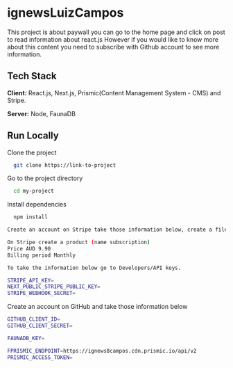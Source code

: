 # ignewsLuizCampos


This project is about paywall you can go to the home page and click on post to read information about react.js However if you would like to know more about this content you need to subscribe with Github account to see more information.


## Tech Stack

**Client:** React.js, Next.js, Prismic(Content Management System - CMS) and Stripe.

**Server:** Node, FaunaDB


## Run Locally

Clone the project

```bash
  git clone https://link-to-project
```

Go to the project directory

```bash
  cd my-project
```

Install dependencies

```bash
  npm install
```

```bash
Create an account on Stripe take those information below, create a file .env.local and input the informations as a sample on file .enc_sample

On Stripe create a product (name subscription)
Price AUD 9.90
Billing period Monthly 

To take the information below go to Developers/API keys.

STRIPE_API_KEY=
NEXT_PUBLIC_STRIPE_PUBLIC_KEY=
STRIPE_WEBHOOK_SECRET= 

```

Create an account on GitHub and take those information below

```bash
GITHUB_CLIENT_ID=
GITHUB_CLIENT_SECRET=


```

```bash
FAUNADB_KEY=


```

```bash
FPRISMIC_ENDPOINT=https://ignews8campos.cdn.prismic.io/api/v2
PRISMIC_ACCESS_TOKEN=
